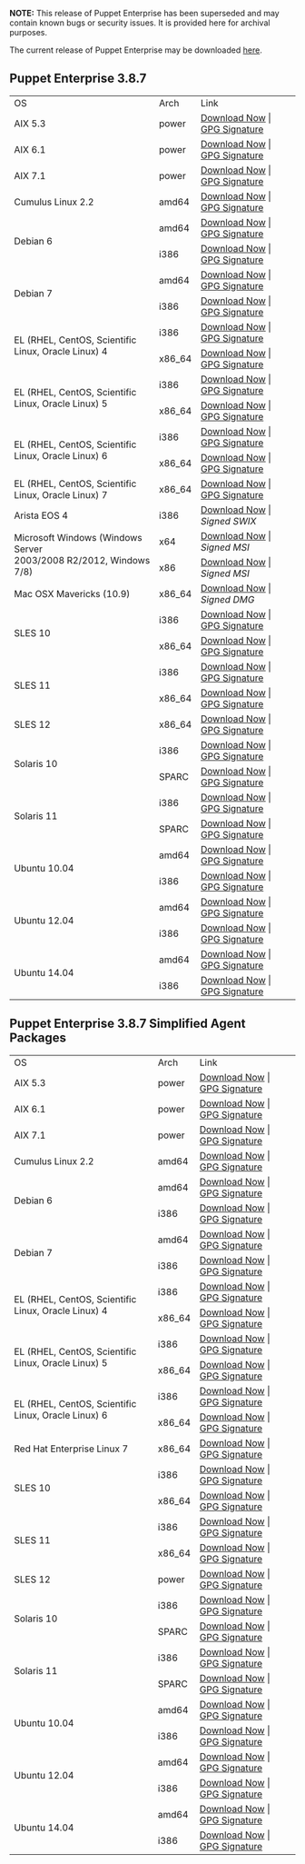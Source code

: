 <p><b>NOTE:</b> This release of Puppet Enterprise has been superseded and may contain known bugs or security issues. It is provided here for archival purposes.
</p><p>The current release of Puppet Enterprise may be downloaded <a href="/Readme.md">here</a>.

</p><h2 id="pe_386">Puppet Enterprise 3.8.7</h2>
<table>
<tbody>
<tr>
<td>OS</td>
<td>Arch</td>
<td>Link</td>
</tr>


<tr>
<td>AIX 5.3</td>
<td>power</td>
<td><a href="https://pm.puppetlabs.com/puppet-enterprise/3.8.7/puppet-enterprise-3.8.7-aix-5.3-power.tar.gz">Download Now</a> | <a href="https://pm.puppetlabs.com/puppet-enterprise/3.8.7/puppet-enterprise-3.8.7-aix-5.3-power.tar.gz.asc">GPG Signature</a></td>
</tr>

<tr>
<td>AIX 6.1</td>
<td>power</td>
<td><a href="https://pm.puppetlabs.com/puppet-enterprise/3.8.7/puppet-enterprise-3.8.7-aix-6.1-power.tar.gz">Download Now</a> | <a href="https://pm.puppetlabs.com/puppet-enterprise/3.8.7/puppet-enterprise-3.8.7-aix-6.1-power.tar.gz.asc">GPG Signature</a></td>
</tr>

<tr>
<td>AIX 7.1</td>
<td>power</td>
<td><a href="https://pm.puppetlabs.com/puppet-enterprise/3.8.7/puppet-enterprise-3.8.7-aix-7.1-power.tar.gz">Download Now</a> | <a href="https://pm.puppetlabs.com/puppet-enterprise/3.8.7/puppet-enterprise-3.8.7-aix-7.1-power.tar.gz.asc">GPG Signature</a></td>
</tr>


<tr>
<td>Cumulus Linux 2.2</td>
<td>amd64</td>
<td><a href="https://pm.puppetlabs.com/puppet-enterprise/3.8.7/puppet-enterprise-3.8.7-cumulus-2.2-amd64.tar.gz">Download Now</a> | <a href="https://pm.puppetlabs.com/puppet-enterprise/3.8.7/puppet-enterprise-3.8.7-cumulus-2.2-amd64.tar.gz.asc">GPG Signature</a></td>
</tr>


<tr>
<td rowspan="2">Debian 6</td>
<td>amd64</td>
<td><a href="https://pm.puppetlabs.com/puppet-enterprise/3.8.7/puppet-enterprise-3.8.7-debian-6-amd64.tar.gz">Download Now</a> | <a href="https://pm.puppetlabs.com/puppet-enterprise/3.8.7/puppet-enterprise-3.8.7-debian-6-amd64.tar.gz.asc">GPG Signature</a></td>
</tr>
<tr>
<td>i386</td>
<td><a href="https://pm.puppetlabs.com/puppet-enterprise/3.8.7/puppet-enterprise-3.8.7-debian-6-i386.tar.gz">Download Now</a> | <a href="https://pm.puppetlabs.com/puppet-enterprise/3.8.7/puppet-enterprise-3.8.7-debian-6-i386.tar.gz.asc">GPG Signature</a></td>
</tr>

<tr>
<td rowspan="2">Debian 7</td>
<td>amd64</td>
<td><a href="https://pm.puppetlabs.com/puppet-enterprise/3.8.7/puppet-enterprise-3.8.7-debian-7-amd64.tar.gz">Download Now</a> | <a href="https://pm.puppetlabs.com/puppet-enterprise/3.8.7/puppet-enterprise-3.8.7-debian-7-amd64.tar.gz.asc">GPG Signature</a></td>
</tr>
<tr>
<td>i386</td>
<td><a href="https://pm.puppetlabs.com/puppet-enterprise/3.8.7/puppet-enterprise-3.8.7-debian-7-i386.tar.gz">Download Now</a> | <a href="https://pm.puppetlabs.com/puppet-enterprise/3.8.7/puppet-enterprise-3.8.7-debian-7-i386.tar.gz.asc">GPG Signature</a></td>
</tr>


<tr>
<td rowspan="2">EL (RHEL, CentOS, Scientific Linux, Oracle Linux) 4</td>
<td>i386</td>
<td><a href="https://pm.puppetlabs.com/puppet-enterprise/3.8.7/puppet-enterprise-3.8.7-el-4-i386.tar.gz">Download Now</a> | <a href="https://pm.puppetlabs.com/puppet-enterprise/3.8.7/puppet-enterprise-3.8.7-el-4-i386.tar.gz.asc">GPG Signature</a></td>
</tr>
<tr>
<td>x86_64</td>
<td><a href="https://pm.puppetlabs.com/puppet-enterprise/3.8.7/puppet-enterprise-3.8.7-el-4-x86_64.tar.gz">Download Now</a> | <a href="https://pm.puppetlabs.com/puppet-enterprise/3.8.7/puppet-enterprise-3.8.7-el-4-x86_64.tar.gz.asc">GPG Signature</a></td>
</tr>

<tr>
<td rowspan="2">EL (RHEL, CentOS, Scientific Linux, Oracle Linux) 5</td>
<td>i386</td>
<td><a href="https://pm.puppetlabs.com/puppet-enterprise/3.8.7/puppet-enterprise-3.8.7-el-5-i386.tar.gz">Download Now</a> | <a href="https://pm.puppetlabs.com/puppet-enterprise/3.8.7/puppet-enterprise-3.8.7-el-5-i386.tar.gz.asc">GPG Signature</a></td>
</tr>
<tr>
<td>x86_64</td>
<td><a href="https://pm.puppetlabs.com/puppet-enterprise/3.8.7/puppet-enterprise-3.8.7-el-5-x86_64.tar.gz">Download Now</a> | <a href="https://pm.puppetlabs.com/puppet-enterprise/3.8.7/puppet-enterprise-3.8.7-el-5-x86_64.tar.gz.asc">GPG Signature</a></td>
</tr>

<tr>
<td rowspan="2">EL (RHEL, CentOS, Scientific Linux, Oracle Linux) 6</td>
<td>i386</td>
<td><a href="https://pm.puppetlabs.com/puppet-enterprise/3.8.7/puppet-enterprise-3.8.7-el-6-i386.tar.gz">Download Now</a> | <a href="https://pm.puppetlabs.com/puppet-enterprise/3.8.7/puppet-enterprise-3.8.7-el-6-i386.tar.gz.asc">GPG Signature</a></td>
</tr>
<tr>
<td>x86_64</td>
<td><a href="https://pm.puppetlabs.com/puppet-enterprise/3.8.7/puppet-enterprise-3.8.7-el-6-x86_64.tar.gz">Download Now</a> | <a href="https://pm.puppetlabs.com/puppet-enterprise/3.8.7/puppet-enterprise-3.8.7-el-6-x86_64.tar.gz.asc">GPG Signature</a></td>
</tr>

<tr>
<td>EL (RHEL, CentOS, Scientific Linux, Oracle Linux) 7</td>
<td>x86_64</td>
<td><a href="https://pm.puppetlabs.com/puppet-enterprise/3.8.7/puppet-enterprise-3.8.7-el-7-x86_64.tar.gz">Download Now</a> | <a href="https://pm.puppetlabs.com/puppet-enterprise/3.8.7/puppet-enterprise-3.8.7-el-7-x86_64.tar.gz.asc">GPG Signature</a></td>
</tr>


<tr>
<td>Arista EOS 4</td>
<td>i386</td>
<td><a href="https://pm.puppetlabs.com/puppet-enterprise/3.8.7/puppet-enterprise-3.8.7-eos-4-i386.swix">Download Now</a> | <em>Signed SWIX<em></em></em></td>
</tr>


<tr>
<td rowspan="2">Microsoft Windows (Windows Server <br>2003/2008 R2/2012, Windows 7/8)</td>
<td>x64</td>
<td><a href="http://pm.puppetlabs.com/puppet-enterprise/3.8.7/puppet-enterprise-3.8.7-x64.msi">Download Now</a> | <em>Signed MSI<em></em></em></td>
</tr>
<tr>
<td>x86</td>
<td><a href="http://pm.puppetlabs.com/puppet-enterprise/3.8.7/puppet-enterprise-3.8.7.msi">Download Now</a> | <em>Signed MSI<em></em></em></td>
</tr>


<tr>
<td>Mac OSX Mavericks (10.9)</td>
<td>x86_64</td>
<td><a href="https://pm.puppetlabs.com/puppet-enterprise/3.8.7/puppet-enterprise-3.8.7-osx-10.9-x86_64.dmg">Download Now</a> | <em>Signed DMG<em></em></em></td>
</tr>


<tr>
<td rowspan="2">SLES 10</td>
<td>i386</td>
<td><a href="https://pm.puppetlabs.com/puppet-enterprise/3.8.7/puppet-enterprise-3.8.7-sles-10-i386.tar.gz">Download Now</a> | <a href="https://pm.puppetlabs.com/puppet-enterprise/3.8.7/puppet-enterprise-3.8.7-sles-10-i386.tar.gz.asc">GPG Signature</a></td>
</tr>
<tr>
<td>x86_64</td>
<td><a href="https://pm.puppetlabs.com/puppet-enterprise/3.8.7/puppet-enterprise-3.8.7-sles-10-x86_64.tar.gz">Download Now</a> | <a href="https://pm.puppetlabs.com/puppet-enterprise/3.8.7/puppet-enterprise-3.8.7-sles-10-x86_64.tar.gz.asc">GPG Signature</a></td>
</tr>

<tr>
<td rowspan="2">SLES 11</td>
<td>i386</td>
<td><a href="https://pm.puppetlabs.com/puppet-enterprise/3.8.7/puppet-enterprise-3.8.7-sles-11-i386.tar.gz">Download Now</a> | <a href="https://pm.puppetlabs.com/puppet-enterprise/3.8.7/puppet-enterprise-3.8.7-sles-11-i386.tar.gz.asc">GPG Signature</a></td>
</tr>
<tr>
<td>x86_64</td>
<td><a href="https://pm.puppetlabs.com/puppet-enterprise/3.8.7/puppet-enterprise-3.8.7-sles-11-x86_64.tar.gz">Download Now</a> | <a href="https://pm.puppetlabs.com/puppet-enterprise/3.8.7/puppet-enterprise-3.8.7-sles-11-x86_64.tar.gz.asc">GPG Signature</a></td>
</tr>

<tr>
<td>SLES 12</td>
<td>x86_64</td>
<td><a href="https://pm.puppetlabs.com/puppet-enterprise/3.8.7/puppet-enterprise-3.8.7-sles-12-x86_64.tar.gz">Download Now</a> | <a href="https://pm.puppetlabs.com/puppet-enterprise/3.8.7/puppet-enterprise-3.8.7-sles-12-x86_64.tar.gz.asc">GPG Signature</a></td>
</tr>


<tr>
<td rowspan="2">Solaris 10</td>
<td>i386</td>
<td><a href="https://pm.puppetlabs.com/puppet-enterprise/3.8.7/puppet-enterprise-3.8.7-solaris-10-i386.tar.gz">Download Now</a> | <a href="https://pm.puppetlabs.com/puppet-enterprise/3.8.7/puppet-enterprise-3.8.7-solaris-10-i386.tar.gz.asc">GPG Signature</a></td>
</tr>
<tr>
<td>SPARC</td>
<td><a href="https://pm.puppetlabs.com/puppet-enterprise/3.8.7/puppet-enterprise-3.8.7-solaris-10-sparc.tar.gz">Download Now</a> | <a href="https://pm.puppetlabs.com/puppet-enterprise/3.8.7/puppet-enterprise-3.8.7-solaris-10-sparc.tar.gz.asc">GPG Signature</a></td>
</tr>

<tr>
<td rowspan="2">Solaris 11</td>
<td>i386</td>
<td><a href="https://pm.puppetlabs.com/puppet-enterprise/3.8.7/puppet-enterprise-3.8.7-solaris-11-i386.tar.gz">Download Now</a> | <a href="https://pm.puppetlabs.com/puppet-enterprise/3.8.7/puppet-enterprise-3.8.7-solaris-11-i386.tar.gz.asc">GPG Signature</a></td>
</tr>
<tr>
<td>SPARC</td>
<td><a href="https://pm.puppetlabs.com/puppet-enterprise/3.8.7/puppet-enterprise-3.8.7-solaris-11-sparc.tar.gz">Download Now</a> | <a href="https://pm.puppetlabs.com/puppet-enterprise/3.8.7/puppet-enterprise-3.8.7-solaris-11-sparc.tar.gz.asc">GPG Signature</a></td>
</tr>


<tr>
<td rowspan="2">Ubuntu 10.04</td>
<td>amd64</td>
<td><a href="https://pm.puppetlabs.com/puppet-enterprise/3.8.7/puppet-enterprise-3.8.7-ubuntu-10.04-amd64.tar.gz">Download Now</a> | <a href="https://pm.puppetlabs.com/puppet-enterprise/3.8.7/puppet-enterprise-3.8.7-ubuntu-10.04-amd64.tar.gz.asc">GPG Signature</a></td>
</tr>
<tr>
<td>i386</td>
<td><a href="https://pm.puppetlabs.com/puppet-enterprise/3.8.7/puppet-enterprise-3.8.7-ubuntu-10.04-i386.tar.gz">Download Now</a> | <a href="https://pm.puppetlabs.com/puppet-enterprise/3.8.7/puppet-enterprise-3.8.7-ubuntu-10.04-i386.tar.gz.asc">GPG Signature</a></td>
</tr>

<tr>
<td rowspan="2">Ubuntu 12.04</td>
<td>amd64</td>
<td><a href="https://pm.puppetlabs.com/puppet-enterprise/3.8.7/puppet-enterprise-3.8.7-ubuntu-12.04-amd64.tar.gz">Download Now</a> | <a href="https://pm.puppetlabs.com/puppet-enterprise/3.8.7/puppet-enterprise-3.8.7-ubuntu-12.04-amd64.tar.gz.asc">GPG Signature</a></td>
</tr>
<tr>
<td>i386</td>
<td><a href="https://pm.puppetlabs.com/puppet-enterprise/3.8.7/puppet-enterprise-3.8.7-ubuntu-12.04-i386.tar.gz">Download Now</a> | <a href="https://pm.puppetlabs.com/puppet-enterprise/3.8.7/puppet-enterprise-3.8.7-ubuntu-12.04-i386.tar.gz.asc">GPG Signature</a></td>
</tr>

<tr>
<td rowspan="2">Ubuntu 14.04</td>
<td>amd64</td>
<td><a href="https://pm.puppetlabs.com/puppet-enterprise/3.8.7/puppet-enterprise-3.8.7-ubuntu-14.04-amd64.tar.gz">Download Now</a> | <a href="https://pm.puppetlabs.com/puppet-enterprise/3.8.7/puppet-enterprise-3.8.7-ubuntu-14.04-amd64.tar.gz.asc">GPG Signature</a></td>
</tr>
<tr>
<td>i386</td>
<td><a href="https://pm.puppetlabs.com/puppet-enterprise/3.8.7/puppet-enterprise-3.8.7-ubuntu-14.04-i386.tar.gz">Download Now</a> | <a href="https://pm.puppetlabs.com/puppet-enterprise/3.8.7/puppet-enterprise-3.8.7-ubuntu-14.04-i386.tar.gz.asc">GPG Signature</a></td>
</tr>
</tbody>
</table>

<h2 id="pe_a_382">Puppet Enterprise 3.8.7 Simplified Agent Packages</h2>
<table>
<tbody>
<tr>
<td>OS</td>
<td>Arch</td>
<td>Link</td>
</tr>


<tr>
<td>AIX 5.3</td>
<td>power</td>
<td><a href="https://pm.puppetlabs.com/puppet-enterprise/3.8.7/puppet-enterprise-3.8.7-aix-5.3-power-agent.tar.gz">Download Now</a> | <a href="https://pm.puppetlabs.com/puppet-enterprise/3.8.7/puppet-enterprise-3.8.7-aix-5.3-power-agent.tar.gz.asc">GPG Signature</a></td>
</tr>

<tr>
<td>AIX 6.1</td>
<td>power</td>
<td><a href="https://pm.puppetlabs.com/puppet-enterprise/3.8.7/puppet-enterprise-3.8.7-aix-6.1-power-agent.tar.gz">Download Now</a> | <a href="https://pm.puppetlabs.com/puppet-enterprise/3.8.7/puppet-enterprise-3.8.7-aix-6.1-power-agent.tar.gz.asc">GPG Signature</a></td>
</tr>

<tr>
<td>AIX 7.1</td>
<td>power</td>
<td><a href="https://pm.puppetlabs.com/puppet-enterprise/3.8.7/puppet-enterprise-3.8.7-aix-7.1-power-agent.tar.gz">Download Now</a> | <a href="https://pm.puppetlabs.com/puppet-enterprise/3.8.7/puppet-enterprise-3.8.7-aix-7.1-power-agent.tar.gz.asc">GPG Signature</a></td>
</tr>


<tr>
<td>Cumulus Linux 2.2</td>
<td>amd64</td>
<td><a href="https://pm.puppetlabs.com/puppet-enterprise/3.8.7/puppet-enterprise-3.8.7-cumulus-2.2-amd64-agent.tar.gz">Download Now</a> | <a href="https://pm.puppetlabs.com/puppet-enterprise/3.8.7/puppet-enterprise-3.8.7-cumulus-2.2-amd64-agent.tar.gz.asc">GPG Signature</a></td>
</tr>


<tr>
<td rowspan="2">Debian 6</td>
<td>amd64</td>
<td><a href="https://pm.puppetlabs.com/puppet-enterprise/3.8.7/puppet-enterprise-3.8.7-debian-6-amd64-agent.tar.gz">Download Now</a> | <a href="https://pm.puppetlabs.com/puppet-enterprise/3.8.7/puppet-enterprise-3.8.7-debian-6-amd64-agent.tar.gz.asc">GPG Signature</a></td>
</tr>
<tr>
<td>i386</td>
<td><a href="https://pm.puppetlabs.com/puppet-enterprise/3.8.7/puppet-enterprise-3.8.7-debian-6-i386-agent.tar.gz">Download Now</a> | <a href="https://pm.puppetlabs.com/puppet-enterprise/3.8.7/puppet-enterprise-3.8.7-debian-6-i386-agent.tar.gz.asc">GPG Signature</a></td>
</tr>

<tr>
<td rowspan="2">Debian 7</td>
<td>amd64</td>
<td><a href="https://pm.puppetlabs.com/puppet-enterprise/3.8.7/puppet-enterprise-3.8.7-debian-7-amd64-agent.tar.gz">Download Now</a> | <a href="https://pm.puppetlabs.com/puppet-enterprise/3.8.7/puppet-enterprise-3.8.7-debian-7-amd64-agent.tar.gz.asc">GPG Signature</a></td>
</tr>
<tr>
<td>i386</td>
<td><a href="https://pm.puppetlabs.com/puppet-enterprise/3.8.7/puppet-enterprise-3.8.7-debian-7-i386-agent.tar.gz">Download Now</a> | <a href="https://pm.puppetlabs.com/puppet-enterprise/3.8.7/puppet-enterprise-3.8.7-debian-7-i386-agent.tar.gz.asc">GPG Signature</a></td>
</tr>


<tr>
<td rowspan="2">EL (RHEL, CentOS, Scientific Linux, Oracle Linux) 4</td>
<td>i386</td>
<td><a href="https://pm.puppetlabs.com/puppet-enterprise/3.8.7/puppet-enterprise-3.8.7-el-4-i386-agent.tar.gz">Download Now</a> | <a href="https://pm.puppetlabs.com/puppet-enterprise/3.8.7/puppet-enterprise-3.8.7-el-4-i386-agent.tar.gz.asc">GPG Signature</a></td>
</tr>
<tr>
<td>x86_64</td>
<td><a href="https://pm.puppetlabs.com/puppet-enterprise/3.8.7/puppet-enterprise-3.8.7-el-4-x86_64-agent.tar.gz">Download Now</a> | <a href="https://pm.puppetlabs.com/puppet-enterprise/3.8.7/puppet-enterprise-3.8.7-el-4-x86_64-agent.tar.gz.asc">GPG Signature</a></td>
</tr>

<tr>
<td rowspan="2">EL (RHEL, CentOS, Scientific Linux, Oracle Linux) 5</td>
<td>i386</td>
<td><a href="https://pm.puppetlabs.com/puppet-enterprise/3.8.7/puppet-enterprise-3.8.7-el-5-i386-agent.tar.gz">Download Now</a> | <a href="https://pm.puppetlabs.com/puppet-enterprise/3.8.7/puppet-enterprise-3.8.7-el-5-i386-agent.tar.gz.asc">GPG Signature</a></td>
</tr>
<tr>
<td>x86_64</td>
<td><a href="https://pm.puppetlabs.com/puppet-enterprise/3.8.7/puppet-enterprise-3.8.7-el-5-x86_64-agent.tar.gz">Download Now</a> | <a href="https://pm.puppetlabs.com/puppet-enterprise/3.8.7/puppet-enterprise-3.8.7-el-5-x86_64-agent.tar.gz.asc">GPG Signature</a></td>
</tr>

<tr>
<td rowspan="2">EL (RHEL, CentOS, Scientific Linux, Oracle Linux) 6</td>
<td>i386</td>
<td><a href="https://pm.puppetlabs.com/puppet-enterprise/3.8.7/puppet-enterprise-3.8.7-el-6-i386-agent.tar.gz">Download Now</a> | <a href="https://pm.puppetlabs.com/puppet-enterprise/3.8.7/puppet-enterprise-3.8.7-el-6-i386-agent.tar.gz.asc">GPG Signature</a></td>
</tr>
<tr>
<td>x86_64</td>
<td><a href="https://pm.puppetlabs.com/puppet-enterprise/3.8.7/puppet-enterprise-3.8.7-el-6-x86_64-agent.tar.gz">Download Now</a> | <a href="https://pm.puppetlabs.com/puppet-enterprise/3.8.7/puppet-enterprise-3.8.7-el-6-x86_64-agent.tar.gz.asc">GPG Signature</a></td>
</tr>

<tr>
<td>Red Hat Enterprise Linux 7</td>
<td>x86_64</td>
<td><a href="https://pm.puppetlabs.com/puppet-enterprise/3.8.7/puppet-enterprise-3.8.7-el-7-x86_64-agent.tar.gz">Download Now</a> | <a href="https://pm.puppetlabs.com/puppet-enterprise/3.8.7/puppet-enterprise-3.8.7-el-7-x86_64-agent.tar.gz.asc">GPG Signature</a></td>
</tr>


<tr>
<td rowspan="2">SLES 10</td>
<td>i386</td>
<td><a href="https://pm.puppetlabs.com/puppet-enterprise/3.8.7/puppet-enterprise-3.8.7-sles-10-i386-agent.tar.gz">Download Now</a> | <a href="https://pm.puppetlabs.com/puppet-enterprise/3.8.7/puppet-enterprise-3.8.7-sles-10-i386-agent.tar.gz.asc">GPG Signature</a></td>
</tr>
<tr>
<td>x86_64</td>
<td><a href="https://pm.puppetlabs.com/puppet-enterprise/3.8.7/puppet-enterprise-3.8.7-sles-10-x86_64-agent.tar.gz">Download Now</a> | <a href="https://pm.puppetlabs.com/puppet-enterprise/3.8.7/puppet-enterprise-3.8.7-sles-10-x86_64-agent.tar.gz.asc">GPG Signature</a></td>
</tr>

<tr>
<td rowspan="2">SLES 11</td>
<td>i386</td>
<td><a href="https://pm.puppetlabs.com/puppet-enterprise/3.8.7/puppet-enterprise-3.8.7-sles-11-i386-agent.tar.gz">Download Now</a> | <a href="https://pm.puppetlabs.com/puppet-enterprise/3.8.7/puppet-enterprise-3.8.7-sles-11-i386-agent.tar.gz.asc">GPG Signature</a></td>
</tr>
<tr>
<td>x86_64</td>
<td><a href="https://pm.puppetlabs.com/puppet-enterprise/3.8.7/puppet-enterprise-3.8.7-sles-11-x86_64-agent.tar.gz">Download Now</a> | <a href="https://pm.puppetlabs.com/puppet-enterprise/3.8.7/puppet-enterprise-3.8.7-sles-11-x86_64-agent.tar.gz.asc">GPG Signature</a></td>
</tr>

<tr>
<td>SLES 12</td>
<td>power</td>
<td><a href="https://pm.puppetlabs.com/puppet-enterprise/3.8.7/puppet-enterprise-3.8.7-sles-12-x86_64-agent.tar.gz">Download Now</a> | <a href="https://pm.puppetlabs.com/puppet-enterprise/3.8.7/puppet-enterprise-3.8.7-sles-12-x86_64-agent.tar.gz.asc">GPG Signature</a></td>
</tr>


<tr>
<td rowspan="2">Solaris 10</td>
<td>i386</td>
<td><a href="https://pm.puppetlabs.com/puppet-enterprise/3.8.7/puppet-enterprise-3.8.7-solaris-10-i386-agent.tar.gz">Download Now</a> | <a href="https://pm.puppetlabs.com/puppet-enterprise/3.8.7/puppet-enterprise-3.8.7-solaris-10-i386-agent.tar.gz.asc">GPG Signature</a></td>
</tr>
<tr>
<td>SPARC</td>
<td><a href="https://pm.puppetlabs.com/puppet-enterprise/3.8.7/puppet-enterprise-3.8.7-solaris-10-sparc-agent.tar.gz">Download Now</a> | <a href="https://pm.puppetlabs.com/puppet-enterprise/3.8.7/puppet-enterprise-3.8.7-solaris-10-sparc-agent.tar.gz.asc">GPG Signature</a></td>
</tr>

<tr>
<td rowspan="2">Solaris 11</td>
<td>i386</td>
<td><a href="https://pm.puppetlabs.com/puppet-enterprise/3.8.7/puppet-enterprise-3.8.7-solaris-11-i386-agent.tar.gz">Download Now</a> | <a href="https://pm.puppetlabs.com/puppet-enterprise/3.8.7/puppet-enterprise-3.8.7-solaris-11-i386-agent.tar.gz.asc">GPG Signature</a></td>
</tr>
<tr>
<td>SPARC</td>
<td><a href="https://pm.puppetlabs.com/puppet-enterprise/3.8.7/puppet-enterprise-3.8.7-solaris-11-sparc-agent.tar.gz">Download Now</a> | <a href="https://pm.puppetlabs.com/puppet-enterprise/3.8.7/puppet-enterprise-3.8.7-solaris-11-sparc-agent.tar.gz.asc">GPG Signature</a></td>
</tr>


<tr>
<td rowspan="2">Ubuntu 10.04</td>
<td>amd64</td>
<td><a href="https://pm.puppetlabs.com/puppet-enterprise/3.8.7/puppet-enterprise-3.8.7-ubuntu-10.04-amd64-agent.tar.gz">Download Now</a> | <a href="https://pm.puppetlabs.com/puppet-enterprise/3.8.7/puppet-enterprise-3.8.7-ubuntu-10.04-amd64-agent.tar.gz.asc">GPG Signature</a></td>
</tr>
<tr>
<td>i386</td>
<td><a href="https://pm.puppetlabs.com/puppet-enterprise/3.8.7/puppet-enterprise-3.8.7-ubuntu-10.04-i386-agent.tar.gz">Download Now</a> | <a href="https://pm.puppetlabs.com/puppet-enterprise/3.8.7/puppet-enterprise-3.8.7-ubuntu-10.04-i386-agent.tar.gz.asc">GPG Signature</a></td>
</tr>

<tr>
<td rowspan="2">Ubuntu 12.04</td>
<td>amd64</td>
<td><a href="https://pm.puppetlabs.com/puppet-enterprise/3.8.7/puppet-enterprise-3.8.7-ubuntu-12.04-amd64-agent.tar.gz">Download Now</a> | <a href="https://pm.puppetlabs.com/puppet-enterprise/3.8.7/puppet-enterprise-3.8.7-ubuntu-12.04-amd64-agent.tar.gz.asc">GPG Signature</a></td>
</tr>
<tr>
<td>i386</td>
<td><a href="https://pm.puppetlabs.com/puppet-enterprise/3.8.7/puppet-enterprise-3.8.7-ubuntu-12.04-i386-agent.tar.gz">Download Now</a> | <a href="https://pm.puppetlabs.com/puppet-enterprise/3.8.7/puppet-enterprise-3.8.7-ubuntu-12.04-i386-agent.tar.gz.asc">GPG Signature</a></td>
</tr>

<tr>
<td rowspan="2">Ubuntu 14.04</td>
<td>amd64</td>
<td><a href="https://pm.puppetlabs.com/puppet-enterprise/3.8.7/puppet-enterprise-3.8.7-ubuntu-14.04-amd64-agent.tar.gz">Download Now</a> | <a href="https://pm.puppetlabs.com/puppet-enterprise/3.8.7/puppet-enterprise-3.8.7-ubuntu-14.04-amd64-agent.tar.gz.asc">GPG Signature</a></td>
</tr>
<tr>
<td>i386</td>
<td><a href="https://pm.puppetlabs.com/puppet-enterprise/3.8.7/puppet-enterprise-3.8.7-ubuntu-14.04-i386-agent.tar.gz">Download Now</a> | <a href="https://pm.puppetlabs.com/puppet-enterprise/3.8.7/puppet-enterprise-3.8.7-ubuntu-14.04-i386-agent.tar.gz.asc">GPG Signature</a></td>
</tr>
</tbody>
</table>
